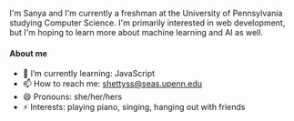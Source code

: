 I'm Sanya and I'm currently a freshman at the University of Pennsylvania studying Computer Science. I'm primarily interested in web development, but I'm hoping to learn more about machine learning and AI as well.

#### About me

- 🌱 I’m currently learning: JavaScript
- 📫 How to reach me: shettyss@seas.upenn.edu
- 😄 Pronouns: she/her/hers
- ⚡ Interests: playing piano, singing, hanging out with friends
